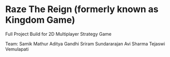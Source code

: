# Raze The Reign (formerly known as Kingdom Game)
Full Project Build for 2D Multiplayer Strategy Game

Team:
Samik Mathur
Aditya Gandhi
Sriram Sundararajan
Avi Sharma
Tejaswi Vemulapati
